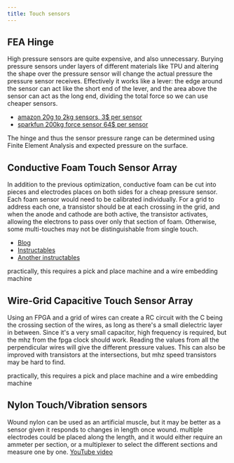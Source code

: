 ```yaml
---
title: Touch sensors
---
```


## FEA Hinge

High pressure sensors are quite expensive, and also unnecessary. Burying pressure sensors under layers of different materials like TPU and altering the shape over the pressure sensor will change the actual pressure the pressure sensor receives. Effectively it works like a lever: the edge around the sensor can act like the short end of the lever, and the area above the sensor can act as the long end, dividing the total force so we can use cheaper sensors.
- [amazon 20g to 2kg sensors, 3$ per sensor](https://www.amazon.com/Pressure-Sensitivity-Sensitive-Industrial-Measurement/dp/B0CZ6L5NMM?th=1)
- [sparkfun 200kg force sensor 64$ per sensor](https://www.sparkfun.com/load-cell-200kg-s-type-tas501.html)

The hinge and thus the sensor pressure range can be determined using Finite Element Analysis and expected pressure on the surface.

## Conductive Foam Touch Sensor Array

In addition to the previous optimization, conductive foam can be cut into pieces and electrodes places on both sides for a cheap pressure sensor. Each foam sensor would need to be calibrated individually.
For a grid to address each one, a transistor should be at each crossing in the grid, and when the anode and cathode are both active, the transistor activates, allowing the electrons to pass over only that section of foam. Otherwise, some multi-touches may not be distinguishable from single touch.

- [Blog](http://iainmccurdy.org/diy/forcesensorfoam/forcesensorfoam.html)
- [Instructables](https://www.instructables.com/Arduino-pressure-sensor-FSR-with-LCD-display/)
- [Another instructables](https://www.instructables.com/DIY-Force-Sensitive-Resistor-FSR/)

practically, this requires a pick and place machine and a wire embedding machine

## Wire-Grid Capacitive Touch Sensor Array

Using an FPGA and a grid of wires can create a RC circuit with the C being the crossing section of the wires, as long as there's a small dielectric layer in between. Since it's a very small capacitor, high frequency is required, but the mhz from the fpga clock should work. Reading the values from all the perpendicular wires will give the different pressure values.
This can also be improved with transistors at the intersections, but mhz speed transistors may be hard to find.

practically, this requires a pick and place machine and a wire embedding machine

## Nylon Touch/Vibration sensors

Wound nylon can be used as an artificial muscle, but it may be better as a sensor given it responds to changes in length once wound. multiple electrodes could be placed along the length, and it would either require an ammeter per section, or a multiplexer to select the different sections and measure one by one. [YouTube video](https://youtu.be/_zeR2s6Y8vQ?t=617)
